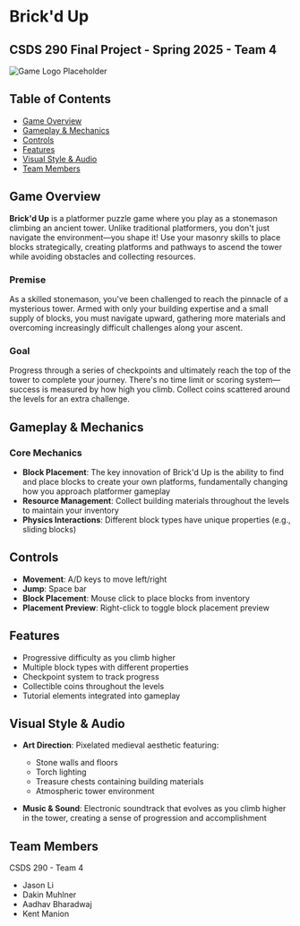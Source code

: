 # Brick'd Up

## CSDS 290 Final Project - Spring 2025 - Team 4

![Game Logo Placeholder](Assets/UI/Sprites/BrickdUpLogo.png)

## Table of Contents

- [Game Overview](#game-overview)
- [Gameplay & Mechanics](#gameplay--mechanics)
- [Controls](#controls)
- [Features](#features)
- [Visual Style & Audio](#visual-style--audio)
- [Team Members](#team-members)

## Game Overview

**Brick'd Up** is a platformer puzzle game where you play as a stonemason climbing an ancient tower. Unlike traditional platformers, you don't just navigate the environment—you shape it! Use your masonry skills to place blocks strategically, creating platforms and pathways to ascend the tower while avoiding obstacles and collecting resources.

### Premise

As a skilled stonemason, you've been challenged to reach the pinnacle of a mysterious tower. Armed with only your building expertise and a small supply of blocks, you must navigate upward, gathering more materials and overcoming increasingly difficult challenges along your ascent.

### Goal

Progress through a series of checkpoints and ultimately reach the top of the tower to complete your journey. There's no time limit or scoring system—success is measured by how high you climb. Collect coins scattered around the levels for an extra challenge.

## Gameplay & Mechanics

### Core Mechanics

- **Block Placement**: The key innovation of Brick'd Up is the ability to find and place blocks to create your own platforms, fundamentally changing how you approach platformer gameplay
- **Resource Management**: Collect building materials throughout the levels to maintain your inventory
- **Physics Interactions**: Different block types have unique properties (e.g., sliding blocks)

## Controls

- **Movement**: A/D keys to move left/right
- **Jump**: Space bar
- **Block Placement**: Mouse click to place blocks from inventory
- **Placement Preview**: Right-click to toggle block placement preview

## Features

- Progressive difficulty as you climb higher
- Multiple block types with different properties
- Checkpoint system to track progress
- Collectible coins throughout the levels
- Tutorial elements integrated into gameplay

## Visual Style & Audio

- **Art Direction**: Pixelated medieval aesthetic featuring:

  - Stone walls and floors
  - Torch lighting
  - Treasure chests containing building materials
  - Atmospheric tower environment

- **Music & Sound**: Electronic soundtrack that evolves as you climb higher in the tower, creating a sense of progression and accomplishment

## Team Members

CSDS 290 - Team 4

- Jason Li
- Dakin Muhlner
- Aadhav Bharadwaj
- Kent Manion
